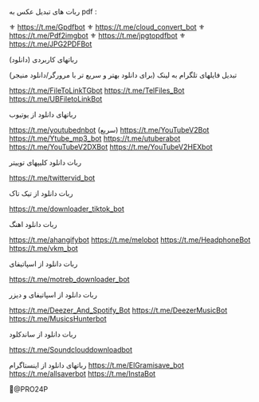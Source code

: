 ربات های تبدیل عکس به pdf :

⚜️ https://t.me/Gpdfbot
⚜️ https://t.me/cloud_convert_bot
⚜️ https://t.me/Pdf2imgbot
⚜️ https://t.me/jpgtopdfbot
⚜️ https://t.me/JPG2PDFBot

رباتهای کاربردی (دانلود)

تبدیل فایلهای تلگرام به لینک (برای دانلود بهتر و سریع تر با مرورگر/دانلود منیجر)

https://t.me/FileToLinkTGbot
https://t.me/TelFiles_Bot
https://t.me/UBFiletoLinkBot

رباتهای دانلود از یوتیوب

https://t.me/youtubednbot (سریع)
https://t.me/YouTubeV2Bot
https://t.me/Ytube_mp3_bot
https://t.me/utuberabot
https://t.me/YouTubeV2DXBot
https://t.me/YouTubeV2HEXbot

ربات دانلود کلیپهای توییتر

https://t.me/twittervid_bot

ربات دانلود از تیک تاک

https://t.me/downloader_tiktok_bot

ربات دانلود اهنگ

https://t.me/ahangifybot
https://t.me/melobot
https://t.me/HeadphoneBot
https://t.me/vkm_bot

ربات دانلود از اسپاتیفای 

https://t.me/motreb_downloader_bot

ربات دانلود از اسپاتیفای و دیزر

https://t.me/Deezer_And_Spotify_Bot
https://t.me/DeezerMusicBot
https://t.me/MusicsHunterbot

ربات دانلود از ساندکلود

https://t.me/Soundclouddownloadbot

رباتهای دانلود از اینستاگرام
https://t.me/ElGramisave_bot
https://t.me/allsaverbot
https://t.me/InstaBot

🔻@PRO24P
